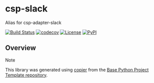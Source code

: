 # csp-slack

Alias for csp-adapter-slack

[![Build Status](https://github.com/timkpaine/csp-slack/actions/workflows/build.yaml/badge.svg?branch=main&event=push)](https://github.com/timkpaine/csp-slack/actions/workflows/build.yaml)
[![codecov](https://codecov.io/gh/timkpaine/csp-slack/branch/main/graph/badge.svg)](https://codecov.io/gh/timkpaine/csp-slack)
[![License](https://img.shields.io/github/license/timkpaine/csp-slack)](https://github.com/timkpaine/csp-slack)
[![PyPI](https://img.shields.io/pypi/v/csp-slack.svg)](https://pypi.python.org/pypi/csp-slack)

## Overview


> [!NOTE]
> This library was generated using [copier](https://copier.readthedocs.io/en/stable/) from the [Base Python Project Template repository](https://github.com/python-project-templates/base).
